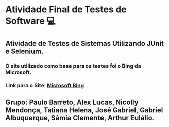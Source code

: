 # Atividade Final de Testes de Software 💻

## Atividade de Testes de Sistemas Utilizando JUnit e Selenium.

### O site utilizado como base para os testes foi o Bing da Microsoft.

### Link para o Site: <a href="https://www.bing.com/?cc=br">Microsoft Bing</a>

## Grupo: Paulo Barreto, Alex Lucas, Nicolly Mendonça, Tatiana Helena, José Gabriel, Gabriel Albuquerque, Sâmia Clemente, Arthur Eulálio.
